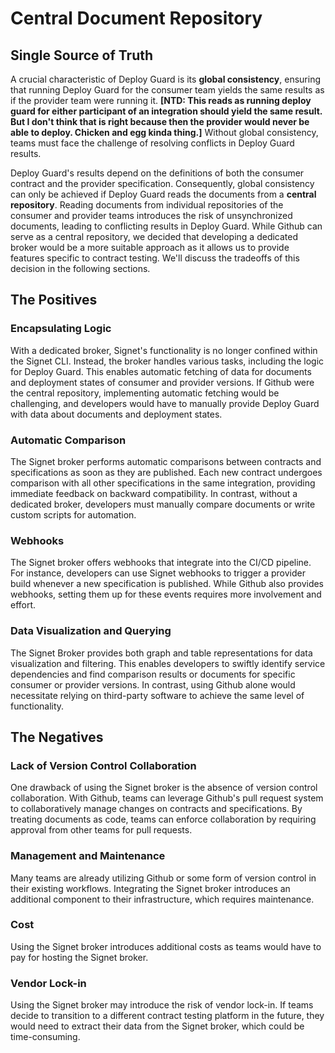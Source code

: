 # Central Document Repository

## Single Source of Truth

A crucial characteristic of Deploy Guard is its **global consistency**, ensuring that running Deploy Guard for the consumer team yields the same results as if the provider team were running it.
**[NTD: This reads as running deploy guard for either participant of an integration should yield the same result. But I don't think that is right because then the provider would never be able to deploy. Chicken and egg kinda thing.]**
Without global consistency, teams must face the challenge of resolving conflicts in Deploy Guard results.

Deploy Guard's results depend on the definitions of both the consumer contract and the provider specification.
Consequently, global consistency can only be achieved if Deploy Guard reads the documents from a **central repository**.
Reading documents from individual repositories of the consumer and provider teams introduces the risk of unsynchronized documents, leading to conflicting results in Deploy Guard.
While Github can serve as a central repository, we decided that developing a dedicated broker would be a more suitable approach as it allows us to provide features specific to contract testing. We'll discuss the tradeoffs of this decision in the following sections.

## The Positives

### Encapsulating Logic

With a dedicated broker, Signet's functionality is no longer confined within the Signet CLI.
Instead, the broker handles various tasks, including the logic for Deploy Guard.
This enables automatic fetching of data for documents and deployment states of consumer and provider versions.
If Github were the central repository, implementing automatic fetching would be challenging, and developers would have to manually provide Deploy Guard with data about documents and deployment states.

### Automatic Comparison

The Signet broker performs automatic comparisons between contracts and specifications as soon as they are published.
Each new contract undergoes comparison with all other specifications in the same integration, providing immediate feedback on backward compatibility.
In contrast, without a dedicated broker, developers must manually compare documents or write custom scripts for automation.

### Webhooks

The Signet broker offers webhooks that integrate into the CI/CD pipeline. For instance, developers can use Signet webhooks to trigger a provider build whenever a new specification is published.
While Github also provides webhooks, setting them up for these events requires more involvement and effort.

### Data Visualization and Querying

The Signet Broker provides both graph and table representations for data visualization and filtering.
This enables developers to swiftly identify service dependencies and find comparison results or documents for specific consumer or provider versions.
In contrast, using Github alone would necessitate relying on third-party software to achieve the same level of functionality.

## The Negatives

### Lack of Version Control Collaboration

One drawback of using the Signet broker is the absence of version control collaboration.
With Github, teams can leverage Github's pull request system to collaboratively manage changes on contracts and specifications.
By treating documents as code, teams can enforce collaboration by requiring approval from other teams for pull requests.

### Management and Maintenance

Many teams are already utilizing Github or some form of version control in their existing workflows.
Integrating the Signet broker introduces an additional component to their infrastructure, which requires maintenance.

### Cost

Using the Signet broker introduces additional costs as teams would have to pay for hosting the Signet broker.

### Vendor Lock-in

Using the Signet broker may introduce the risk of vendor lock-in.
If teams decide to transition to a different contract testing platform in the future, they would need to extract their data from the Signet broker, which could be time-consuming.
